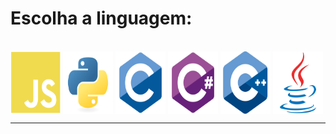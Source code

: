 <h1>Escolha a linguagem:</h1>

<div style="display: inline_block"><br>
  <a href="https://github.com/MariPadilha/URI-online-answers/blob/main/categorias/iniciantejs.md" target="_blank"><img align="center" alt="Mari-Js" height="100" width="80" src="https://raw.githubusercontent.com/devicons/devicon/master/icons/javascript/javascript-plain.svg"></a>
  <a href="https://github.com/MariPadilha/URI-online-answers/blob/main/categorias/iniciantepy.md" target="_blank"><img align="center" alt="Mari-Python" height="100" width="80" src="https://raw.githubusercontent.com/devicons/devicon/master/icons/python/python-original.svg"></a>
  <a href="https://github.com/MariPadilha/URI-online-answers/blob/main/categorias/iniciantec.md" target="_blank"><img align="center" alt="Mari-c" height="100" width="80" src="https://raw.githubusercontent.com/devicons/devicon/master/icons/c/c-original.svg"></a>
   <a href="https://github.com/MariPadilha/URI-online-answers/blob/main/categorias/iniciantecs.md" target="_blank"><img align="center" alt="Mari-c#" height="100" width="80" src="https://raw.githubusercontent.com/devicons/devicon/master/icons/csharp/csharp-original.svg"></a>
  <a href="https://github.com/MariPadilha/URI-online-answers/blob/main/categorias/iniciantecpp.md" target="_blank"><img align="center" alt="Mari-c++" height="100" width="80" src="https://raw.githubusercontent.com/devicons/devicon/master/icons/cplusplus/cplusplus-original.svg"></a>
    <a href="https://github.com/MariPadilha/URI-online-answers/blob/main/categorias/iniciantecpp.md" target="_blank"><img align="center" alt="Mari-java" height="100" width="80" src="https://raw.githubusercontent.com/devicons/devicon/master/icons/java/java-original.svg"></a>
</div>
<hr>
